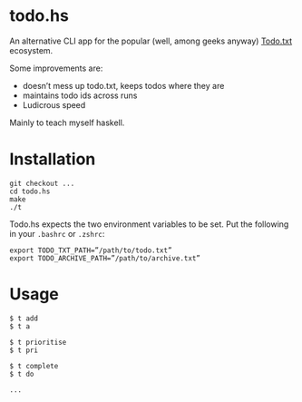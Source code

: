 # todo.hs

An alternative CLI app for the popular (well, among geeks anyway) [Todo.txt](http://todotxt.com/) ecosystem.

Some improvements are:

* doesn’t mess up todo.txt, keeps todos where they are
* maintains todo ids across runs
* Ludicrous speed

Mainly to teach myself haskell.

# Installation

```
git checkout ...
cd todo.hs
make
./t
```

Todo.hs expects the two environment variables to be set. Put the following in your `.bashrc` or `.zshrc`:

```
export TODO_TXT_PATH=”/path/to/todo.txt”
export TODO_ARCHIVE_PATH=”/path/to/archive.txt”
```

# Usage
```
$ t add
$ t a

$ t prioritise
$ t pri

$ t complete
$ t do

...
```

